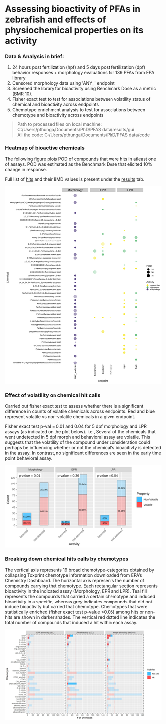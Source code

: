 # Assessing bioactivity of PFAs in zebrafish and effects of physiochemical properties on its activity

### Data & Analysis in brief: 

1. 24 hours post fertilization (hpf) and 5 days post fertilization (dpf) behavior responses + morphology evaluations for 139 PFAs from EPA library
2. Censored morphology data using 'ANY_' endpoint
3. Screened the library for bioactivity using Benchmark Dose as a metric (BMR 10).
4. Fisher exact test to test for associations between volatility status of chemical and bioactivity across endpoints
5. Chemotype enrichment analysis to test for associations between chemotype and bioactivity across endpoints

> Path to processed files on local machine: C:/Users/pthunga/Documents/PhD/PFAS data/results/gui  
> All the code:  C:/Users/pthunga/Documents/PhD/PFAS data/code


### Heatmap of bioactive chemicals

The following figure plots POD of compounds that were hits in atleast one of assays. POD was estimated as the Benchmark Dose that elicited 10% change in response. 

Full list of [hits](https://github.com/pthunga/PFAS-analysis/blob/main/results/final_consolidated.csv) and their BMD values is present under the [results](https://github.com/pthunga/PFAS-analysis/blob/main/results) tab.


![flowchart](https://github.com/pthunga/PFAS-analysis/blob/main/results/images/global_heatmap_bmd.svg)

### Effect of volatility on chemical hit calls

Carried out fisher exact test to assess whether there is a significant difference in counts of volatile chemicals across endpoints. Red and blue represent volatile vs non-volatile chemicals in a given endpoint.

Fisher exact test p-val = 0.01 and 0.04 for 5 dpf morphology and LPR assays (as indicated on the plot below). i.e., Several of the chemicals that went undetected in 5 dpf morph and behavioral assay are volatile. This suggests that the volatility of the compound under consideration could perhaps be influencing whether or not the chemical's bioacitivty is detected in the assay. In contrast, no significant differences are seen in the early time point behavioral assay.  

![flowchart](https://github.com/pthunga/PFAS-analysis/blob/main/results/images/volatility-ftest.svg)

 ### Breaking down chemical hits calls by chemotypes
  
The vertical axis represents 19 broad chemotype-categories obtained by collapsing Toxprint chemotype information downloaded from EPA’s Chemistry Dashboard.  The horizontal axis represents the number of compounds carrying that chemotype. Each rectangular section represents bioactivity in the indicated assay (Morphology, EPR and LPR). Teal fill represents the compounds that carried a certain chemotype and induced bioactivity in a specific, whereas grey indicates compounds that did not induce bioactivity but carried that chemotype. Chemotypes that were statistically enriched (fisher exact test p-value <0.05) among hits or non-hits are shown in darker shades. The vertical red dotted line indicates the total number of compounds that induced a hit within each assay.

![flowchart](https://github.com/pthunga/PFAS-analysis/blob/main/results/images/chemotype-new.jpeg)


